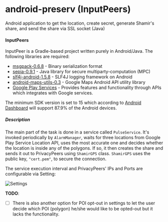 android-preserv (InputPeers)
===============

Android application to get the location, create secret, generate Shamir's share, and send the share via SSL socket (Java)

####  InputPeers
InputPeer is a Gradle-based project written purely in Android/Java. The following libraries are required:
 
 - [msgpack-0.6.8] - Binary serialization format
 - [sepia-0.9.1] - Java library for secure multiparty-computation (MPC)
 - [slf4j-android-1.5.8] - SLF4J logging framework on Android
 - [android-maps-utils-0.3] - Google Maps Android API utility library
 - [Google Play Services] - Provides features and functionality through APIs which integrates with Google services.
 
The minimum SDK version is set to 15 which according to [Android Dashboard] will support 87.9% of the Android devices.

##### Description
The main part of the task is done in a service called `PulseService`. It's invoked periodically by `AlarmManager`, waits for three locations from Google Play Service Location API, uses the most accurate one and decides whether the location is inside any of the polygons. If so, it then creates the share and sends it out to PrivacyPeers using `ShamirGPS` class. `ShamirGPS` uses the public key, `"cert.pem"`, to secure the connection.

The service execution interval and PrivacyPeers' IPs and Ports are configurable via Setting:

![Settings][img-setting]

**TODO**:
 - [ ] There is also another option for POI opt-out in settings to let the user decide which POI (polygon) he/she would like to be opted-out but it lacks the functionality.

[msgpack-0.6.8]:http://repo1.maven.org/maven2/org/msgpack/msgpack/0.6.8/msgpack-0.6.8.jar
[sepia-0.9.1]:http://sepia.ee.ethz.ch/download/v0.9.1/sepia.jar
[slf4j-android-1.5.8]:https://code.google.com/p/osmdroid/source/browse/trunk/OpenStreetMapViewer/lib/slf4j-android-1.5.8.jar?r=225
[android-maps-utils-0.3]:https://github.com/googlemaps/android-maps-utils
[Android Dashboard]:https://developer.android.com/about/dashboards/index.html
[Google Play Services]:https://developer.android.com/google/play-services/index.html
[img-setting]:https://dl.dropboxusercontent.com/u/169649705/Henrik/screenshot-settings.png  "Settings activity"
